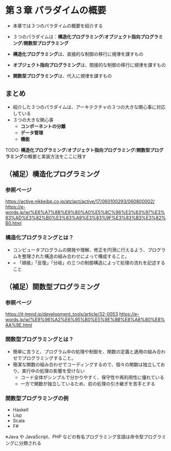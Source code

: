 # 第３章 パラダイムの概要

- 本章では３つのパラダイムの概要を紹介する
- ３つのパラダイムは：**構造化プログラミング**/**オブジェクト指向プログラミング**/**関数型プログラミング**

- **構造化プログラミング**は、直接的な制御の移行に規律を課すもの
- **オブジェクト指向プログラミング**は、間接的な制御の移行に規律を課すもの
- **関数型プログラミング**は、代入に規律を課すもの

## まとめ

- 紹介した３つのパラダイムは、アーキテクチャの３つの大きな関心事に対応している
- ３つの大きな関心事
  - **コンポーネントの分離**
  - **データ管理**
  - **機能**

TODO: **構造化プログラミング**/**オブジェクト指向プログラミング**/**関数型プログラミング**の概要と実装方法をここに残す

## （補足）構造化プログラミング

### 参照ページ

https://active.nikkeibp.co.jp/atclact/active/17/060100293/060800002/
https://e-words.jp/w/%E6%A7%8B%E9%80%A0%E5%8C%96%E3%83%97%E3%83%AD%E3%82%B0%E3%83%A9%E3%83%9F%E3%83%B3%E3%82%B0.html

### 構造化プログラミングとは？

- コンピュータプログラムの開発や理解、修正を円滑に行えるよう、プログラムを整理された構造の組み合わせによって構成すること。
- = 「順接」「反復」「分岐」の三つの制御構造によって処理の流れを記述すること

## （補足）関数型プログラミング

### 参照ページ

https://it-trend.jp/development_tools/article/32-0053
https://e-words.jp/w/%E9%96%A2%E6%95%B0%E5%9E%8B%E8%A8%80%E8%AA%9E.html

### 関数型プログラミングとは？

- 簡単に言うと、プログラム中の処理や制御を、関数の定義と適用の組み合わせでプログラミングすること。
- 簡潔な関数の組み合わせでコーディングするので、個々の関数は独立しており、実行中の処理の影響を受けない
  - コード全体がシンプルで分かりやすく、保守性や再利用性に優れている
  - 一方で関数が独立しているため、前の処理の引き継ぎを苦手とする

### 関数型プログラミングの例

- Haskell
- Lisp
- Scala
- F#

※Java や JavaScript、PHP などの有名プログラミング言語は命令型プログラミングに分類される
